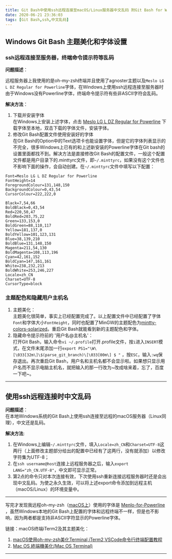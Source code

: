 ```yaml
---
title: Git Bash中使用ssh远程连接至macOS/Linux服务器中文乱码 附Git Bash for Windows主题美化和字体设置
date: 2020-06-21 23:36:03
tags: [Git Bash,ssh,中文乱码]
---
```


## Windows Git Bash 主题美化和字体设置

### ssh远程连接至服务器，终端命令提示符等乱码

**问题描述**：  

远程服务器上我使用的是oh-my-zsh终端并且使用了agnoster主题以及`Meslo LG L DZ Regular for Powerline`字体，在Windows上使用ssh远程连接至服务器时由于Windows没有Powerline字体，终端命令提示符有些非ASCII字符会乱码。

**解决方法**：  
1. 下载并安装字体  
在Windows上安装上述字体，点击 [Meslo LG L DZ Regular for Powerline][font] 下载字体至本地，双击下载的字体文件，安装字体。 
2. 修改Git Bash配置文件使用安装好的字体  
在Git Bash的Option中的Text选项卡也能设置字体，但是它的字体列表显示的不完全，很多Windows上已有的和上述新安装的Powerline字体在Git bash的设置里面都找不到。解决方法是直接修改Git Bash的配置文件，一般这个配置文件都是用户目录下的.minttyrc文件，即`~/.minttyrc`，如果没有这个文件也不影响下面的操作，会自动创建。在`~/.minttyrc`文件中填写以下配置：  

```plain
Font=Meslo LG L DZ Regular for Powerline
FontHeight=14
ForegroundColour=131,148,150
BackgroundColour=0,43,54
CursorColour=222,222,0

Black=7,54,66
BoldBlack=0,43,54
Red=220,50,47
BoldRed=203,75,22
Green=133,153,0
BoldGreen=88,110,117
Yellow=181,137,0
BoldYellow=101,123,131
Blue=38,139,210
BoldBlue=131,148,150
Magenta=211,54,130
BoldMagenta=108,113,196
Cyan=42,161,152
BoldCyan=147,161,161
White=238,232,213
BoldWhite=253,246,227
Locale=zh_CN 
Charset=UTF-8
CursorType=block

```

### 主题配色和隐藏用户主机名 

1. 主题美化：  
主题美化很简单，事实上已经配置完成了。以上配置文件中已经配置了字体`Font`和字体大小`FontHeight`，同时也配置了MinGW的主题配色为[mintty-colors-solarized][mintty]。重启Git Bash就能看到新的主题配色和字体。  
2. 隐藏命令提示符前的 '用户名@主机名'：  
打开Git Bash，输入命令`vi ~/.profile`打开.profile文件，按`i`进入`INSERT`模式，在文件末尾添加一行`export PS1="\W\[\033[32m\]\$(parse_git_branch)\[\033[00m\] $ "` ，按`ESC`，输入`:wq`保存退出。再次重启Git Bash，用户名和主机名都不会显示啦。如果想只显示用户名而不显示电脑主机名，就把输入的那一行改为~改成啥来着，忘了，百度一下吧~。  

---

## 使用ssh远程连接时中文乱码

**问题描述**：  
在本地Windows系统的Git Bash上使用ssh连接至远程的macOS服务器（Linux同理），中文还是乱码。  

**解决方法**:  
1. 在Windows上编辑`~/.minttyrc`文件，填入`Locale=zh_CN`和`Charset=UTF-8`这两行（上面修改主题部分给出的配置中已经有了这两行，没有就添加）以修改字符集为UTF-8；  
2. 在`ssh username@host`连接上远程服务器之后，输入`export LANG="zh_CN.UTF-8"`，中文即可显示正常。  
3. 第2点的命令只对本次连接有效，下次使用ssh重新连接远程服务器时还是会出现中文乱码。为使之永久生效，可以将上述export命令添加到远程主机（macOS/Linux）的环境变量中。  

---

写完才发现我远程oh-my-zsh（[macOS上][1]）使用的字体是 [Menlo-for-Powerline][font2] ，虽然Windows本地的Git Bash上配置的字体和远程终端不一样，但是也不影响，因为两者都是支持非ASCII字符显示的Powerline字体。  

链接：macOS终端iTerm2及其主题美化：  
1. [macOS使用oh-my-zsh美化Terminal,iTerm2,VSCode命令行终端配置教程][1]
2. [Mac OS 終端機美化(Mac OS Terminal)][2]

---

  [1]: https://www.ioiox.com/archives/34.html
  [2]: https://hsiangfeng.github.io/other/20200123/1105303313/
  [font2]: https://github.com/abertsch/Menlo-for-Powerline
  [font]: https://github.com/powerline/fonts/raw/master/Meslo%20Dotted/Meslo%20LG%20L%20DZ%20Regular%20for%20Powerline.ttf
  [mintty]: https://github.com/mavnn/mintty-colors-solarized

